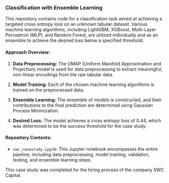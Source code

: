 ### Classification with Ensemble Learning

This repository contains code for a classification task aimed at achieving a targeted cross entropy loss on an unknown tabular dataset. Various machine learning algorithms, including LightGBM, XGBoost, Multi-Layer Perceptron (MLP), and Random Forest, are utilized individually and as an ensemble to achieve the desired loss below a specified threshold.

#### Approach Overview:

1. **Data Preprocessing:** The UMAP (Uniform Manifold Approximation and Projection) model is used for data preprocessing to extract meaningful, non-linear encodings from the raw tabular data.

2. **Model Training:** Each of the chosen machine learning algorithms is trained on the preprocessed data. 

3. **Ensemble Learning:** The ensemble of models is constructed, and their contributions to the final prediction are determined using Gaussian Process Minimization.

4. **Desired Loss:** The model achieves a cross entropy loss of 0.44, which was determined to be the success threshold for the case study.

#### Repository Contents:

- `swc_casestudy.ipynb`: This Jupyter notebook encompasses the entire pipeline, including data preprocessing, model training, validation, testing, and ensemble learning steps.

This case study was completed for the hiring process of the company SWC Capital.

